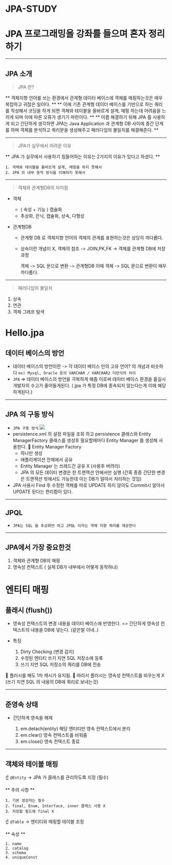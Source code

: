 # JPA-STUDY
# JPA 프로그래밍을 강좌를 들으며 혼자 정리하기

---
## JPA 소개
>JPA 란?

** 객체지향 언어를 쓰는 환경에서 관계형 데이터 베이스에 객체를 매핑하는것은 매우 복잡하고 귀찮은 일이다. **
**
이에 기존 관계형 데이터 베이스를 기반으로 하는 쿼리를 작성해서 코딩을 하게 되면 객체와 테이블을 올바르게 설계, 매핑 하는데 어려움을 느끼게 되며 이에 따른 오류가 생기기 마련이다. **
**
이름 해결하기 위해 JPA 를 사용하게 되고 간단하게 생각하면 JPA는 Java Application 과 관계형 DB 사이에 중간 단계를 하며 객체를 분석하고 쿼리문을 생성해주고 패러다임의 불일치를 해결해준다. 
**

---
> JPA가 실무에서 어려운 이유

** JPA 가 실무에서 사용하기 힘들어하는 이유는 2가지의 이유가 있다고 하셨다. **
	
    1. 객체와 테이블을 옳바르게 설계, 매핑을 하지 못해서
    2. JPA 의 내부 동작 방식을 이해하지 못해서

---
> 객체와 관계형DB의 차이점

* 객체
	
    * ( 속성 + 기능 ) 캡슐화
    * 추상화, 은닉, 캡슐화, 상속, 다형성
    
* 관계형DB
	
    * 관계형 DB 로 객체지향 언어의 객체의 관계를 표현하는것은 상당히 까다롭다.
    * 상속이란 개념이 X, 객체의 참조 -> JOIN,PK,FK
    -> 객체를 관계형 DB에 저장 과정
    	
        객체 -> SQL 문으로 변환 -> 관계형DB
        이때 객체 -> SQL 문으로 변환이 매우 까다롭다.
---
> 패러다임의 불일치

1. 상속
2. 연관
3. 객체 그래프 탐색

# Hello.jpa

## 데이터 베이스의 방언

- 데이터 베이스의 방언이란 -> 각 데이터 베이스 만의 고유 언어? 의 개념과 비슷하다 
```ex) Mysql, Oracle 등의 VARCHAR / VARCHAR2 이런식의 차이```
- ```JPA``` => 데이터 베이스의 방언을 극복하게 해줌 이로써 데이터 베이스 환경을 옮길시 개발자의 수고가 줄어들게된다.
( jpa 가 특정 DB에 종속되지 않는다는게 이에 해당하게된다.)

---

## JPA 의 구동 방식
* ```JPA 구동 방식``` 
![](https://images.velog.io/images/donglee99/post/15b47daf-a129-49d2-877b-79d1c22de121/%EC%8A%A4%ED%81%AC%EB%A6%B0%EC%83%B7%202021-03-03%20%EC%98%A4%ED%9B%84%2012.21.31.png)
*  persistence.xml 의 설정 파일을 조회 하고 persistence 클래스와 Entity ManagerFactory 클래스를 생성후 필요할때마다 Entity Manager 를 생성해 사용한다.
    💁 Entity Manager Factory
    * 하나만 생성
    * 애플리케이션 전체에서 공유
    * Entity Manager 는 쓰레드간 공유 X (사용후 버려라)
    * JPA 의 모든 데이터 변경은 한 트랜잭션 안에서만 실행 (간혹 종종 간단한 변경은 트랜잭션 밖에서도 가능한데 이는 DB가 알아서 처리하는 것임)
  * JPA 사용시 Find 후 수정한 객체를 따로 UPDATE 하지 않아도 Commit시 알아서 UPDATE 된다는 편리함이 있다.
  
 ---
  
## JPQL
* ```JPA는 SQL 을 추상화만 하고 JPQL 이라는 객체 지향 쿼리를 제공한다```

---
## JPA에서 가장 중요한것
1. 객체와 관계형 DB의 매핑
2. 영속성 컨텍스트 ( 실제 DB가 내부에서 어떻게 동작하냐)
  
# 엔티티 매핑

## 플래시 (flush())

* 영속성 컨텍스트의 변경 내용을 데이터 베이스에 반영한다.
 => 간단하게 영속성 컨텍스트의 내용을 DB에 넣는다. (같은말 이네..) 


* 특징
  
  1. Dirty Checking (변경 감지)
    2. 수정된 엔티티 쓰기 지연 SQL 저장소에 등록
    3. 쓰기 지연 SQL 저장소의 쿼리를 DB에 전송

💁 플러시를 해도 1차 캐시가 유지됨. 
💁 따라서 플러시는 영속성 컨텍스트를 비우는게 X (쓰기 지연 SQL 의 내용의 DB에 쿼리로 보내는것)

---

## 준영속 상태
* 간단하게 영속을 해제 
	
    1. em.detach(entity) 해당 엔티티만 영속 컨텍스트에서 분리
    2. em.clear() 영속 컨텍스트를 비워줌
    3. em.close() 영속 컨텍스트 종료
    
---

## 객체와 테이블 매핑
☝️ ```@Entity``` -> JPA 가 클래스를 관리하도록 지정 (필수)
	
   ** 주의 사항 ** 
	
    1. 기본 생성자는 필수
	2. final, Enum, Interface, inner 클래스 사용 X
    3. 저장할 필드에 final X
    
☝️ ```@Table``` -> 엔티티와 매핑할 테이블 조정
	
   ** 속성 ** 
	
    1. name
	2. catalog
    3. schema
    4. uniqueConst
   		